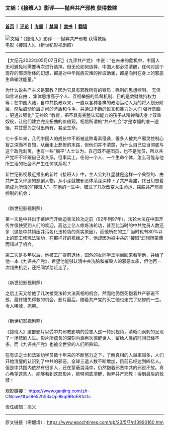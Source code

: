 ### 文韬：《接班人》影评——抛弃共产邪教 获得救赎

---

#### [首页](../../../..?n13990160) &nbsp;|&nbsp; [评论](../../../../../epoch-comment?n13990160) &nbsp;|&nbsp; [专题](../../../../../epoch-special?n13990160) &nbsp;|&nbsp; [禁闻](../../../../../epoch-news?n13990160) &nbsp;|&nbsp; [禁书](../../../../../books?n13990160) &nbsp;|&nbsp; [翻墙](https://github.com/gfw-breaker/nogfw/blob/master/README.md?n13990160)


<div><img alt="文韬：《接班人》影评——抛弃共产邪教 获得救赎" class="attachment-djy_600_400 size-djy_600_400 wp-post-image" src="https://i.epochtimes.com/assets/uploads/2023/05/id13990173-1.--600x399.jpeg"/>
<div class="caption">
 电影《接班人》。（新世纪影视剧照）
</div></div><hr/><div class="post_content" id="artbody" itemprop="articleBody">
 <!-- article content begin -->
 <p>
  【大纪元2023年05月07日讯】《九评共产党》 中说：“在未来的危机中，中国人无可避免地需要再次进行选择。但无论如何选择，中国人都必须清醒，任何对这个现存的邪灵附体的幻想，都是对中华民族灾难的推波助澜，都是向附在身上的邪恶生命输注能量。”
 </p>
 <p>
  为什么说共产主义是邪教？因为它具有邪教所有的特质：强制的思想控制、
  <ok href="https://www.epochtimes.com/gb/tag/%E6%97%A0%E4%BF%A1%E4%BB%B0%E8%A8%80%E8%AE%BA%E8%87%AA%E7%94%B1.html">
   无信仰言论自由
  </ok>
  、集体思维高于个人、互相举报的监督机制、目的是敛财维持权力等；在中国大陆，自中共执政以来，一直以各种各样的政治运动人为的将人划分阶层，然后鼓动阶层之间的矛盾和斗争，并通过不断的谎言和暴力对人们
  <ok href="https://www.epochtimes.com/gb/tag/%E5%BC%BA%E8%A1%8C%E6%B4%97%E8%84%91.html">
   强行洗脑
  </ok>
  ，更通过强化“
  <ok href="https://www.epochtimes.com/gb/tag/%E6%97%A0%E7%A5%9E%E8%AE%BA.html">
   无神论
  </ok>
  ”教育，把不具有完整认知能力的孩子从精神和肉身上双重奴役，让他们建立完全扭曲的价值观，相信所谓的“共产社会”才是幸福的唯一途径，并甘愿为之付出所有，甚至生命。
 </p>
 <p>
  七十多年来，几代中国人的成长中不断被这种毒素侵袭，很多人被共产邪灵控制心智之深而不自知，从而走上悲惨的末路，但他们并不清楚，为什么自己应当彻底与这个政党剥离，也有一些“躺平”人士认为，自己既不是团员，也不是党员，所以共产党坏不坏跟自己没关系，但事实上，任何一个人、一个生命个体，怎么可能与他所生活的社会不产生任何联系呢？
 </p>
 <p>
  新世纪影视最近推出的新片《接班人》中，主人公刘红星就是这样一个典型的、由共产主义缔造的悲剧人物。从小深就被邪恶体系深深种下了共产毒瘤，终日幻想着能成为所谓的“接班人”。在他的一生中，错过了几次改变人生命运、摆脱共产邪灵控制的机会：
 </p>
 <p>
  <ok href="https://i.epochtimes.com/assets/uploads/2023/05/id13990170-18afd08b90dd0f3217c10e0c0d0deda7.jpeg">
   <img alt="" class="size-large wp-image-13990170 aligncenter" src="https://i.epochtimes.com/assets/uploads/2023/05/id13990170-18afd08b90dd0f3217c10e0c0d0deda7-600x400.jpeg"/>
  </ok>
 </p>
 <p>
  （新世纪影视剧照）
 </p>
 <p>
  第一次是中共出于嫉妒而开始迫害法轮功之前（92年到97年），法轮大法在中国开传并很快受到人们的欢迎，高达上亿人修炼法轮功，甚至比当时的中共党员人数还多（这是中共镇压并污名化法轮功的真实原因），而他所在的工厂当时也有80%以上的职工修炼法轮功，在那样好的机缘之下，他却因为被中共的“接班”幻想所蒙蔽而错过了机会。
 </p>
 <p>
  第二次是多年以后，他被工厂提前退休，国外的女同学王丽丽回来看望他，并给了他一本《九评共产党》，希望他能够认清中共洗脑和摧毁人的邪恶本质，但他再一次错失机会，还把同学给赶走了。
 </p>
 <p style="text-align: center;">
  <ok href="https://i.epochtimes.com/assets/uploads/2023/05/id13990171-118172de149c3677cfd1a4c122931727.jpeg">
   <img alt="" class="size-large wp-image-13990171 alignnone" src="https://i.epochtimes.com/assets/uploads/2023/05/id13990171-118172de149c3677cfd1a4c122931727-600x400.jpeg"/>
  </ok>
 </p>
 <p>
  （新世纪影视剧照）
 </p>
 <p>
  之后上天又给他了几次接受法轮大法真相的机会，然而他仍然死抱着共产邪说不放，最终错失得救的机会。影片最后，随着共产党的灭亡他也走完了悲惨的一生。令人唏嘘，扼腕。
 </p>
 <p>
  <ok href="https://i.epochtimes.com/assets/uploads/2023/05/id13990172-14a6d1c1b4ad54dc552bd48c29861ce5.jpeg">
   <img alt="" class="size-large wp-image-13990172 aligncenter" src="https://i.epochtimes.com/assets/uploads/2023/05/id13990172-14a6d1c1b4ad54dc552bd48c29861ce5-600x400.jpeg"/>
  </ok>
 </p>
 <p>
  （新世纪影视剧照）
 </p>
 <p>
  《接班人》这部影片以受中共邪教影响的受害人这一特别视角，清晰而讽刺的呈现了一场悲剧人生。影片所蕴含的深刻内涵再次惊醒世人，留给人类的时间已经不多，而《九评共产党》也被全世界的人们所熟知。
 </p>
 <p>
  在有识之士和法轮功学员数十年来的不断努力之下，了解真相的人越来越多，人们开始清醒的认识到了中共的邪恶，全球三退人数不断增加，目前已经达到四亿人。但是中共国内依然有很多人，还在蒙蔽混沌中，仍然抱着邪恶中共的邪说不放。真心希望这些人，能够看到这部影片，能够彻底清醒，抛弃共产邪教！得到最后的救赎！
 </p>
 <p>
  观影链接：
  <span style="color: #0000ff;">
   <ok href="https://www.ganjing.com/zh-CN/live/1fps8e52h1l3xOpl8kqI9RdE81cl1c" style="color: #0000ff;">
    https://www.ganjing.com/zh-CN/live/1fps8e52h1l3xOpl8kqI9RdE81cl1c
   </ok>
  </span>
 </p>
 <p>
  责任编辑：高义
 </p>
 <!-- article content end -->
 <div id="below_article_ad">
 </div>
</div>


---

原文链接（需翻墙）：https://www.epochtimes.com/gb/23/5/7/n13990160.htm